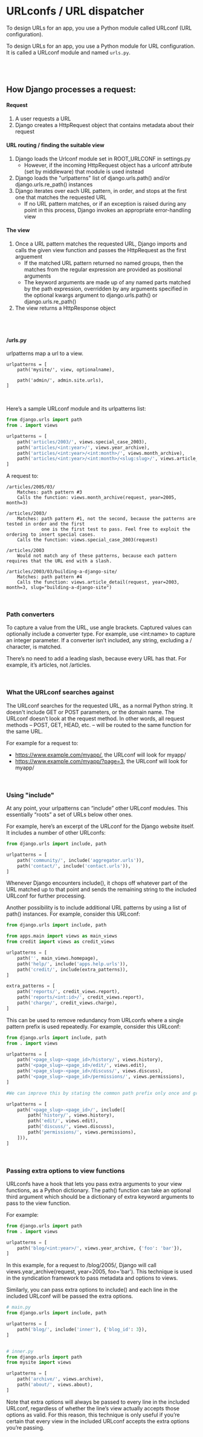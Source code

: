 # URLconfs / URL dispatcher
To design URLs for an app, you use a Python module called URLconf (URL configuration).

To design URLs for an app, you use a Python module for URL configuration. It is called a URLconf module and named ```urls.py```.

<br>
<br>

## How Django processes a request:
#### Request
1. A user requests a URL
2. Django creates a HttpRequest object that contains metadata about their request

#### URL routing / finding the suitable view
1. Django loads the Urlconf module set in ROOT_URLCONF in settings.py
    - However, if the incoming HttpRequest object has a urlconf attribute (set by middleware) that module is used instead
2. Django loads the "urlpatterns" list of django.urls.path() and/or django.urls.re_path() instances
3. Django iterates over each URL pattern, in order, and stops at the first one that matches the requested URL
    - If no URL pattern matches, or if an exception is raised during any point in this process, Django invokes an appropriate error-handling view

#### The view
1. Once a URL pattern matches the requested URL, Django imports and calls the given view function and passes the HttpRequest as the first arguement
    - If the matched URL pattern returned no named groups, then the matches from the regular expression are provided as positional arguments
    - The keyword arguments are made up of any named parts matched by the path expression, overridden by any arguments specified in the optional kwargs argument to django.urls.path() or django.urls.re_path()
2. The view returns a HttpResponse object

<br>
<br>

#### /urls.py
urlpatterns map a url to a view.
```
urlpatterns = [
    path('mysite/', view, optionalname),
    
    path('admin/', admin.site.urls),
]
```

<br>

Here’s a sample URLconf module and its urlpatterns list:
```python
from django.urls import path
from . import views

urlpatterns = [
    path('articles/2003/', views.special_case_2003),
    path('articles/<int:year>/', views.year_archive),
    path('articles/<int:year>/<int:month>/', views.month_archive),
    path('articles/<int:year>/<int:month>/<slug:slug>/', views.article_detail),
]
```
A request to:
```
/articles/2005/03/
    Matches: path pattern #3
    Calls the function: views.month_archive(request, year=2005, month=3)

/articles/2003/
    Matches: path pattern #1, not the second, because the patterns are tested in order and the first
             one is the first test to pass. Feel free to exploit the ordering to insert special cases.
    Calls the function: views.special_case_2003(request)

/articles/2003
    Would not match any of these patterns, because each pattern requires that the URL end with a slash.

/articles/2003/03/building-a-django-site/
    Matches: path pattern #4
    Calls the function: views.article_detail(request, year=2003, month=3, slug="building-a-django-site")
```

<br>

### Path converters
To capture a value from the URL, use angle brackets. Captured values can optionally include a converter type. For example, use \<int:name\> to capture an integer parameter. If a converter isn’t included, any string, excluding a / character, is matched.

There’s no need to add a leading slash, because every URL has that. For example, it’s articles, not /articles.

<br>

### What the URLconf searches against
The URLconf searches for the requested URL, as a normal Python string. It doesn't include GET or POST parameters, or the domain name. The URLconf doesn’t look at the request method. In other words, all request methods – POST, GET, HEAD, etc. – will be routed to the same function for the same URL.

For example for a request to:
- https://www.example.com/myapp/, the URLconf will look for myapp/
- https://www.example.com/myapp/?page=3, the URLconf will look for myapp/

<br>

### Using "include"
At any point, your urlpatterns can “include” other URLconf modules. This essentially “roots” a set of URLs below other ones.

For example, here’s an excerpt of the URLconf for the Django website itself. It includes a number of other URLconfs:
```python
from django.urls import include, path

urlpatterns = [
    path('community/', include('aggregator.urls')),
    path('contact/', include('contact.urls')),
]
```
Whenever Django encounters include(), it chops off whatever part of the URL matched up to that point and sends the remaining string to the included URLconf for further processing.

Another possibility is to include additional URL patterns by using a list of path() instances. For example, consider this URLconf:
```python
from django.urls import include, path

from apps.main import views as main_views
from credit import views as credit_views

urlpatterns = [
    path('', main_views.homepage),
    path('help/', include('apps.help.urls')),
    path('credit/', include(extra_patterns)),
]

extra_patterns = [
    path('reports/', credit_views.report),
    path('reports/<int:id>/', credit_views.report),
    path('charge/', credit_views.charge),
]
```
This can be used to remove redundancy from URLconfs where a single pattern prefix is used repeatedly. For example, consider this URLconf:
```python
from django.urls import include, path
from . import views

urlpatterns = [
    path('<page_slug>-<page_id>/history/', views.history),
    path('<page_slug>-<page_id>/edit/', views.edit),
    path('<page_slug>-<page_id>/discuss/', views.discuss),
    path('<page_slug>-<page_id>/permissions/', views.permissions),
]

#We can improve this by stating the common path prefix only once and grouping the suffixes that differ

urlpatterns = [
    path('<page_slug>-<page_id>/', include([
        path('history/', views.history),
        path('edit/', views.edit),
        path('discuss/', views.discuss),
        path('permissions/', views.permissions),
    ])),
]
```

<br>

### Passing extra options to view functions
URLconfs have a hook that lets you pass extra arguments to your view functions, as a Python dictionary. The path() function can take an optional third argument which should be a dictionary of extra keyword arguments to pass to the view function.

For example:
```python
from django.urls import path
from . import views

urlpatterns = [
    path('blog/<int:year>/', views.year_archive, {'foo': 'bar'}),
]
```
In this example, for a request to /blog/2005/, Django will call views.year_archive(request, year=2005, foo='bar'). This technique is used in the syndication framework to pass metadata and options to views.

Similarly, you can pass extra options to include() and each line in the included URLconf will be passed the extra options.
```python
# main.py
from django.urls import include, path

urlpatterns = [
    path('blog/', include('inner'), {'blog_id': 3}),
]


# inner.py
from django.urls import path
from mysite import views

urlpatterns = [
    path('archive/', views.archive),
    path('about/', views.about),
]
```
Note that extra options will always be passed to every line in the included URLconf, regardless of whether the line’s view actually accepts those options as valid. For this reason, this technique is only useful if you’re certain that every view in the included URLconf accepts the extra options you’re passing.
